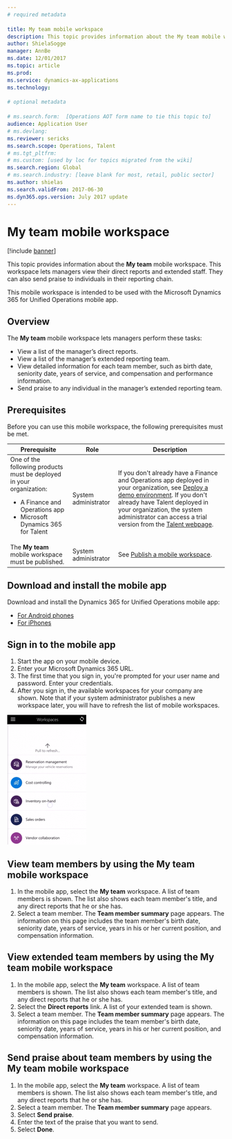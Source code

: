 ```yaml
---
# required metadata

title: My team mobile workspace
description: This topic provides information about the My team mobile workspace, which lets managers view their direct reports and extended staff. Users can also send praise to individuals in their reporting chain.
author: ShielaSogge
manager: AnnBe
ms.date: 12/01/2017
ms.topic: article
ms.prod: 
ms.service: dynamics-ax-applications
ms.technology: 

# optional metadata

# ms.search.form:  [Operations AOT form name to tie this topic to]
audience: Application User
# ms.devlang: 
ms.reviewer: sericks
ms.search.scope: Operations, Talent
# ms.tgt_pltfrm: 
# ms.custom: [used by loc for topics migrated from the wiki]
ms.search.region: Global
# ms.search.industry: [leave blank for most, retail, public sector]
ms.author: shielas
ms.search.validFrom: 2017-06-30 
ms.dyn365.ops.version: July 2017 update 
---
```


# My team mobile workspace

[!include [banner](../includes/banner.md)]

This topic provides information about the **My team** mobile workspace. This workspace lets managers view their direct reports and extended staff. They can also send praise to individuals in their reporting chain.

This mobile workspace is intended to be used with the Microsoft Dynamics 365 for Unified Operations mobile app.

## Overview 
The **My team** mobile workspace lets managers perform these tasks:

- View a list of the manager’s direct reports.
- View a list of the manager’s extended reporting team.
- View detailed information for each team member, such as birth date, seniority date, years of service, and compensation and performance information.
- Send praise to any individual in the manager’s extended reporting team.

## Prerequisites
Before you can use this mobile workspace, the following prerequisites must be met.

<table>
<thead>
<tr class="header">
<th>Prerequisite</th>
<th>Role</th>
<th>Description</th>
</tr>
</thead>
<tbody>
<tr class="odd">
<td>One of the following products must be deployed in your organization:
<ul><li>A Finance and Operations app</li>
<li>Microsoft Dynamics 365 for Talent</li>
</ul>
</td>
<td>System administrator</td>
<td>If you don&#39;t already have a Finance and Operations app deployed in your organization, see <a href="../deployment/deploy-demo-environment.md">Deploy a demo environment</a>. If you don&#39;t already have Talent deployed in your organization, the system administrator can access a trial version from the <a href="https://www.microsoft.com/dynamics365/talent">Talent webpage</a>.
</td>
</tr>
<tr class="even">
<td>The <strong>My team</strong> mobile workspace must be published.</td>
<td>System administrator</td>
<td>See <a href="publish-mobile-workspace.md">Publish a mobile workspace</a>.</td>
</tr>
</tbody>
</table>

## Download and install the mobile app

Download and install the Dynamics 365 for Unified Operations mobile app:

-   [For Android phones](https://go.microsoft.com/fwlink/?linkid=850662)
-   [For iPhones](https://go.microsoft.com/fwlink/?linkid=850663)

## Sign in to the mobile app
1.  Start the app on your mobile device.
2.  Enter your Microsoft Dynamics 365 URL.
3.  The first time that you sign in, you're prompted for your user name and password. Enter your credentials.
4.  After you sign in, the available workspaces for your company are shown. Note that if your system administrator publishes a new workspace later, you will have to refresh the list of mobile workspaces.

[![Pull to refresh](./media/pull-to-refresh-list-of-workspaces-183x300.png)](./media/pull-to-refresh-list-of-workspaces.png)

## View team members by using the My team mobile workspace
1.	In the mobile app, select the **My team** workspace. A list of team members is shown. The list also shows each team member's title, and any direct reports that he or she has.
2.	Select a team member. The **Team member summary** page appears. The information on this page includes the team member's birth date, seniority date, years of service, years in his or her current position, and compensation information.

## View extended team members by using the My team mobile workspace
1.	In the mobile app, select the **My team** workspace. A list of team members is shown. The list also shows each team member's title, and any direct reports that he or she has.
1.	Select the **Direct reports** link. A list of your extended team is shown.
1.	Select a team member. The **Team member summary** page appears. The information on this page includes the team member's birth date, seniority date, years of service, years in his or her current position, and compensation information.

## Send praise about team members by using the My team mobile workspace
1.	In the mobile app, select the **My team** workspace. A list of team members is shown. The list also shows each team member's title, and any direct reports that he or she has.
1.	Select a team member. The **Team member summary** page appears.
1.	Select **Send praise**. 
1. Enter the text of the praise that you want to send. 
1. Select **Done**.
